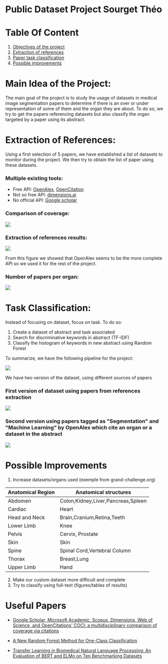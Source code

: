 # Public Dataset Project Sourget Théo

# Table Of Content
1. [Objectives of the project](#objectives)
2. [Extraction of references](#references-extraction)
3. [Paper task classification](#classification)
4. [Possible improvements](#futur)

<div id='objectives'/>

# Main Idea of the Project:

The main goal of the project is to study the usage of datasets in medical image segmentation papers to determine if there is an over or under representation of some of them and the organ they are about.
To do so, we try to get the papers referencing datasets but also classify the organ targeted by a paper using its abstract.


<div id="references-extraction"/>

# Extraction of References:
Using a first selection of 5 papers, we have established a list of datasets to monitor during the project. We then try to obtain the list of paper using these datasets.

### Multiple existing tools:
* Free API: [OpenAlex](https://opencitations.net/), [OpenCitation](https://opencitations.net/)
* Not so free API: [dimensions.ai](https://www.dimensions.ai/)
* No official API: [Google scholar](https://scholar.google.com/)

### Comparison of coverage:

![](../ressources/presentation_img/coverage_comparison.png)

### Extraction of references results:
![](../ressources/presentation_img/number_of_references.png)

From this figure we showed that OpenAlex seems to be the more complete API so we used it for the rest of the project.

### Number of papers per organ:
![](../ressources/presentation_img/number_per_organ.png)

<div id="classification"/>

# Task Classification:
Instead of focusing on dataset, focus on task.
To do so:
1. Create a dataset of abstract and task associated
2. Search for discriminative keywords in abstract (TF-IDF)
3. Classify the histogram of keywords in new abstract using Random Forest

To summarize, we have the following pipeline for the project:

![](../ressources/presentation_img/final_pipeline.png)

We have two version of the dataset, using different sources of papers
### First version of dataset using papers from references extraction 
![](../ressources/presentation_img/error_bad_dataset.png)

### Second version using papers tagged as "Segmentation" and "Machine Learning" by OpenAlex which cite an organ or a dataset in the abstract
![](../ressources/presentation_img/error_clean_dataset.png)


<div id="futur"/>

# Possible Improvements
1. Increase datasets/organs used (exemple from grand-challenge.org)

| Anatomical Region | Anatomical structures              |
|-------------------|------------------------------------|
| Abdomen           | Colon,Kidney,Liver,Pancreas,Spleen |
| Cardiac           | Heart                              |
| Head and Neck     | Brain,Cranium,Retina,Teeth         |
| Lower Limb        | Knee                               |
| Pelvis            | Cervix, Prostate                   |
| Skin              | Skin                               |
| Spine             | Spinal Cord,Vertebral Column       |
| Thorax            | Breast,Lung                        |
| Upper Limb        | Hand                               |
2. Make our custom dataset more difficult and complete
3. Try to classify using full-text (figures/tables of results)



# Useful Papers
* [Google Scholar, Microsoft Academic, Scopus, Dimensions,
Web of Science, and OpenCitations’ COCI: a multidisciplinary
comparison of coverage via citations](https://link.springer.com/content/pdf/10.1007/s11192-020-03690-4)

* [A New Random Forest Method for One-Class Classification](https://link.springer.com/chapter/10.1007/978-3-642-34166-3_31)

* [Transfer Learning in Biomedical Natural Language Processing: An Evaluation of BERT and ELMo on Ten Benchmarking Datasets](https://arxiv.org/abs/1906.05474)
